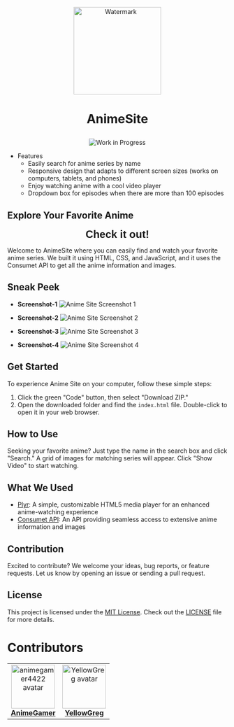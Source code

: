 <!-- AnimeSite README -->

<p align="center">
  <img src="https://github.com/animegamer4422/Test-Anime-Site/assets/101320329/e44039f9-8eb8-4507-bc30-9e5fb1ecb84e" alt="Watermark" width="200">
</p>

# <p align="center">AnimeSite</p>

<p align="center">
  <img alt="Work in Progress" src="https://img.shields.io/badge/🚧%20Work%20in%20Progress-Important-red">
</p>

- Features
  - Easily search for anime series by name 
  - Responsive design that adapts to different screen sizes (works on computers, tablets, and phones) 
  - Enjoy watching anime with a cool video player 
  - Dropdown box for episodes when there are more than 100 episodes 

## Explore Your Favorite Anime

<p align="center">
  <a href="https://animegamer4422.github.io/Test-Anime-Site/" style="font-size: 24px; font-family: Elephant, sans-serif; font-weight: bold; text-decoration: none;">
    Check it out!
  </a>
</p>

Welcome to AnimeSite where you can easily find and watch your favorite anime series. We built it using HTML, CSS, and JavaScript, and it uses the Consumet API to get all the anime information and images.

## Sneak Peek

- **Screenshot-1**
  ![Anime Site Screenshot 1](./Screenshot-1.png)

- **Screenshot-2**
  ![Anime Site Screenshot 2](./Screenshot-2.png)

- **Screenshot-3**
  ![Anime Site Screenshot 3](./Screenshot-3.png)

- **Screenshot-4**
  ![Anime Site Screenshot 4](./Screenshot-4.png)

## Get Started

To experience Anime Site on your computer, follow these simple steps:

1. Click the green "Code" button, then select "Download ZIP."
2. Open the downloaded folder and find the `index.html` file. Double-click to open it in your web browser.

## How to Use 

Seeking your favorite anime? Just type the name in the search box and click "Search." A grid of images for matching series will appear. Click "Show Video" to start watching.

## What We Used 

- [Plyr](https://plyr.io/): A simple, customizable HTML5 media player for an enhanced anime-watching experience
- [Consumet API](https://consumet.org/docs/): An API providing seamless access to extensive anime information and images

## Contribution

Excited to contribute? We welcome your ideas, bug reports, or feature requests. Let us know by opening an issue or sending a pull request.

## License

This project is licensed under the [MIT License](https://choosealicense.com/licenses/mit/). Check out the [LICENSE](LICENSE) file for more details.

# Contributors

<table align="center">
  <tr>
    <td align="center">
      <a href="https://github.com/animegamer4422">
        <img src="https://avatars.githubusercontent.com/u/71986052?v=4" height="100" width="100" alt="animegamer4422 avatar" />
        <br>
        <strong>AnimeGamer</strong>
      </a>
    </td>
    <td align="center">
      <a href="https://github.com/YellowGreg">
        <img src="https://avatars.githubusercontent.com/u/101320329?v=4" height="100" width="100" alt="YellowGreg avatar" />
        <br>
        <strong>YellowGreg</strong>
      </a>
    </td>
  </tr>
</table>
